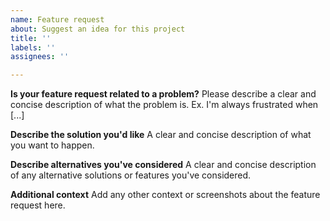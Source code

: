 ```yaml
---
name: Feature request
about: Suggest an idea for this project
title: ''
labels: ''
assignees: ''

---
```


**Is your feature request related to a problem?**
Please describe a clear and concise description of what the problem is. Ex. I'm always frustrated when [...]

**Describe the solution you'd like**
A clear and concise description of what you want to happen.

**Describe alternatives you've considered**
A clear and concise description of any alternative solutions or features you've considered.

**Additional context**
Add any other context or screenshots about the feature request here.
